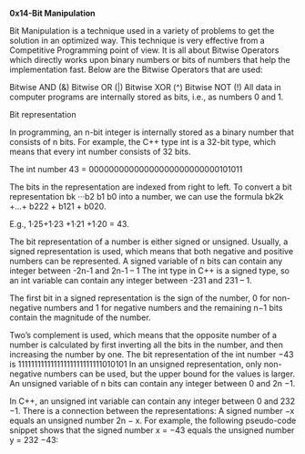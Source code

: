 

**0x14-Bit Manipulation**


Bit Manipulation is a technique used in a variety of problems to get the solution in an optimized way. This technique is very effective from a Competitive Programming point of view. It is all about Bitwise Operators which directly works upon binary numbers or bits of numbers that help the implementation fast. Below are the Bitwise Operators that are used:

Bitwise AND (&)
Bitwise OR (|)
Bitwise XOR (^)
Bitwise NOT (!)
All data in computer programs are internally stored as bits, i.e., as numbers 0 and 1.
 

Bit representation

In programming, an n-bit integer is internally stored as a binary number that consists of n bits. For example, the C++ type int is a 32-bit type, which means that every int number consists of 32 bits.

The int number 43 = 00000000000000000000000000101011

The bits in the representation are indexed from right to left. To convert a bit representation bk ···b2 b1 b0 into a number, we can use the formula 
bk2k +…+ b222 + b121 + b020. 

 E.g., 1·25+1·23 +1·21 +1·20 = 43.

The bit representation of a number is either signed or unsigned.
Usually, a signed representation is used, which means that both negative and positive numbers can be represented.
A signed variable of n bits can contain any integer between -2n-1 and 2n-1 – 1
The int type in C++ is a signed type, so an int variable can contain any integer between -231 and 231 – 1.

The first bit in a signed representation is the sign of the number, 0 for non-negative numbers and 1 for negative numbers and the remaining n−1 bits contain the magnitude of the number.

Two’s complement is used, which means that the opposite number of a number is calculated by first inverting all the bits in the number, and then increasing the number by one.
The bit representation of the int number −43 is 11111111111111111111111111010101
In an unsigned representation, only non-negative numbers can be used, but the upper bound for the values is larger.
An unsigned variable of n bits can contain any integer between 0 and 2n −1.

In C++, an unsigned int variable can contain any integer between 0 and 232 −1.
There is a connection between the representations:
A signed number −x equals an unsigned number 2n − x.
For example, the following pseudo-code snippet shows that the signed number 
x = −43 equals the unsigned number y = 232 −43: 
